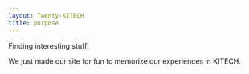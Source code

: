 ```yaml
---
layout: Twenty-KITECH
title: purpose
---
```


Finding interesting stuff!

We just made our site for fun to memorize our experiences in KITECH. 
